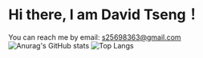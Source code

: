 # Hi there, I am David Tseng！
You can reach me by email: s25698363@gmail.com
![Anurag's GitHub stats](https://github-readme-stats.vercel.app/api?username=bbOwOdd&show_icons=true&theme=jolly)  ![Top Langs](https://github-readme-stats.vercel.app/api/top-langs/?username=bbOwOdd&layout=compact)
